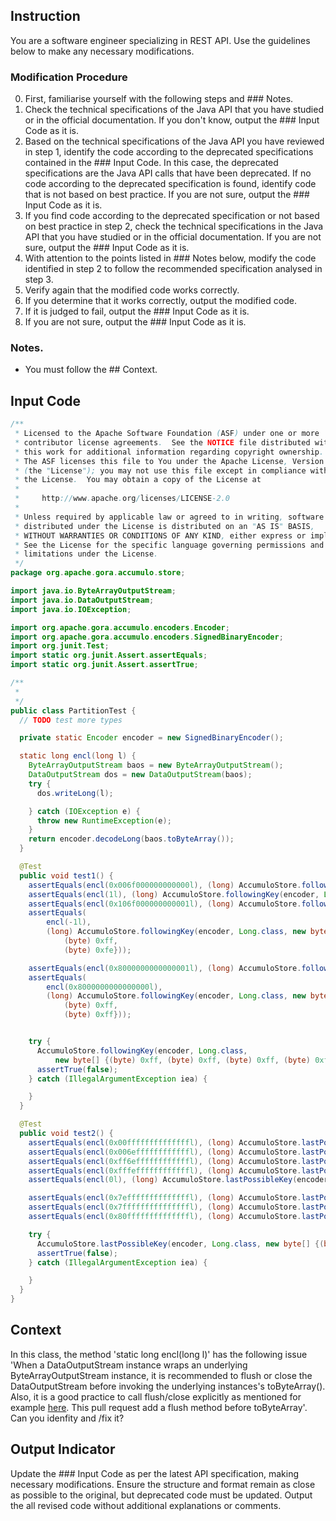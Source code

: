 ## Instruction
You are a software engineer specializing in REST API.
Use the guidelines below to make any necessary modifications.

### Modification Procedure
0. First, familiarise yourself with the following steps and ### Notes.
1. Check the technical specifications of the Java API that you have studied or in the official documentation. If you don't know, output the ### Input Code as it is.
2. Based on the technical specifications of the Java API you have reviewed in step 1, identify the code according to the deprecated specifications contained in the ### Input Code. In this case, the deprecated specifications are the Java API calls that have been deprecated. If no code according to the deprecated specification is found, identify code that is not based on best practice. If you are not sure, output the ### Input Code as it is.
3. If you find code according to the deprecated specification or not based on best practice in step 2, check the technical specifications in the Java API that you have studied or in the official documentation. If you are not sure, output the ### Input Code as it is.
4. With attention to the points listed in ### Notes below, modify the code identified in step 2 to follow the recommended specification analysed in step 3.
5. Verify again that the modified code works correctly.
6. If you determine that it works correctly, output the modified code.
7. If it is judged to fail, output the ### Input Code as it is.
8. If you are not sure, output the ### Input Code as it is.

### Notes.
- You must follow the ## Context.

## Input Code
```java
/**
 * Licensed to the Apache Software Foundation (ASF) under one or more
 * contributor license agreements.  See the NOTICE file distributed with
 * this work for additional information regarding copyright ownership.
 * The ASF licenses this file to You under the Apache License, Version 2.0
 * (the "License"); you may not use this file except in compliance with
 * the License.  You may obtain a copy of the License at
 *
 *     http://www.apache.org/licenses/LICENSE-2.0
 *
 * Unless required by applicable law or agreed to in writing, software
 * distributed under the License is distributed on an "AS IS" BASIS,
 * WITHOUT WARRANTIES OR CONDITIONS OF ANY KIND, either express or implied.
 * See the License for the specific language governing permissions and
 * limitations under the License.
 */
package org.apache.gora.accumulo.store;

import java.io.ByteArrayOutputStream;
import java.io.DataOutputStream;
import java.io.IOException;

import org.apache.gora.accumulo.encoders.Encoder;
import org.apache.gora.accumulo.encoders.SignedBinaryEncoder;
import org.junit.Test;
import static org.junit.Assert.assertEquals;
import static org.junit.Assert.assertTrue;

/**
 * 
 */
public class PartitionTest {
  // TODO test more types

  private static Encoder encoder = new SignedBinaryEncoder();

  static long encl(long l) {
    ByteArrayOutputStream baos = new ByteArrayOutputStream();
    DataOutputStream dos = new DataOutputStream(baos);
    try {
      dos.writeLong(l);

    } catch (IOException e) {
      throw new RuntimeException(e);
    }
    return encoder.decodeLong(baos.toByteArray());
  }

  @Test
  public void test1() {
    assertEquals(encl(0x006f000000000000l), (long) AccumuloStore.followingKey(encoder, Long.class, new byte[] {0x00, 0x6f}));
    assertEquals(encl(1l), (long) AccumuloStore.followingKey(encoder, Long.class, new byte[] {0, 0, 0, 0, 0, 0, 0, 0}));
    assertEquals(encl(0x106f000000000001l), (long) AccumuloStore.followingKey(encoder, Long.class, new byte[] {0x10, 0x6f, 0, 0, 0, 0, 0, 0}));
    assertEquals(
        encl(-1l),
        (long) AccumuloStore.followingKey(encoder, Long.class, new byte[] {(byte) 0xff, (byte) 0xff, (byte) 0xff, (byte) 0xff, (byte) 0xff, (byte) 0xff,
            (byte) 0xff,
            (byte) 0xfe}));

    assertEquals(encl(0x8000000000000001l), (long) AccumuloStore.followingKey(encoder, Long.class, new byte[] {(byte) 0x80, 0, 0, 0, 0, 0, 0, 0}));
    assertEquals(
        encl(0x8000000000000000l),
        (long) AccumuloStore.followingKey(encoder, Long.class, new byte[] {(byte) 0x7f, (byte) 0xff, (byte) 0xff, (byte) 0xff, (byte) 0xff, (byte) 0xff,
            (byte) 0xff,
            (byte) 0xff}));


    try {
      AccumuloStore.followingKey(encoder, Long.class,
          new byte[] {(byte) 0xff, (byte) 0xff, (byte) 0xff, (byte) 0xff, (byte) 0xff, (byte) 0xff, (byte) 0xff, (byte) 0xff});
      assertTrue(false);
    } catch (IllegalArgumentException iea) {

    }
  }

  @Test
  public void test2() {
    assertEquals(encl(0x00ffffffffffffffl), (long) AccumuloStore.lastPossibleKey(encoder, Long.class, new byte[] {0x01}));
    assertEquals(encl(0x006effffffffffffl), (long) AccumuloStore.lastPossibleKey(encoder, Long.class, new byte[] {0x00, 0x6f}));
    assertEquals(encl(0xff6effffffffffffl), (long) AccumuloStore.lastPossibleKey(encoder, Long.class, new byte[] {(byte) 0xff, 0x6f}));
    assertEquals(encl(0xfffeffffffffffffl), (long) AccumuloStore.lastPossibleKey(encoder, Long.class, new byte[] {(byte) 0xff, (byte) 0xff}));
    assertEquals(encl(0l), (long) AccumuloStore.lastPossibleKey(encoder, Long.class, new byte[] {(byte) 0, 0, 0, 0, 0, 0, 0, 0}));

    assertEquals(encl(0x7effffffffffffffl), (long) AccumuloStore.lastPossibleKey(encoder, Long.class, new byte[] {(byte) 0x7f}));
    assertEquals(encl(0x7fffffffffffffffl), (long) AccumuloStore.lastPossibleKey(encoder, Long.class, new byte[] {(byte) 0x80}));
    assertEquals(encl(0x80ffffffffffffffl), (long) AccumuloStore.lastPossibleKey(encoder, Long.class, new byte[] {(byte) 0x81}));

    try {
      AccumuloStore.lastPossibleKey(encoder, Long.class, new byte[] {(byte) 0, 0, 0, 0, 0, 0, 0});
      assertTrue(false);
    } catch (IllegalArgumentException iea) {

    }
  }
}
```

## Context
In this class, the method 'static long encl(long l)' has the following issue 'When a DataOutputStream instance wraps an underlying ByteArrayOutputStream instance, it is recommended to flush or close the DataOutputStream before invoking the underlying instances's toByteArray(). Also, it is a good practice to call flush/close explicitly as mentioned for example [here](http://stackoverflow.com/questions/2984538/how-to-use-bytearrayoutputstream-and-dataoutputstream-simultaneously-java). This pull request add a flush method before toByteArray'.
Can you idenfity and /fix it?

## Output Indicator
Update the ### Input Code as per the latest API specification, making necessary modifications.
Ensure the structure and format remain as close as possible to the original, but deprecated code must be updated. Output the all revised code without additional explanations or comments.